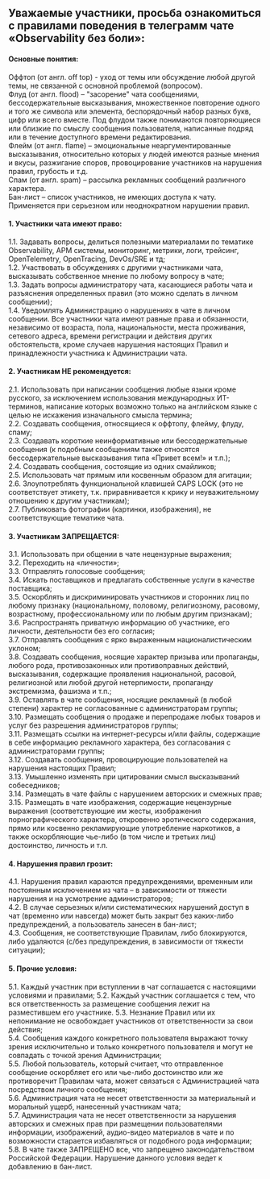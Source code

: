 
## Уважаемые участники, просьба ознакомиться с правилами поведения в телеграмм чате «Observability без боли»:

#### Основные понятия: 
Оффтоп (от англ. off top) - уход от темы или обсуждение любой другой темы, не связанной с основной проблемой (вопросом).  
Флуд (от англ. flood) – "засорение" чата сообщениями, бессодержательные высказывания, множественное повторение одного и того же символа или элемента, беспорядочный набор разных букв, цифр или всего вместе. Под флудом также понимаются повторяющиеся или близкие по смыслу сообщения пользователя, написанные подряд или в течение доступного времени редактирования.  
Флейм (от англ. flame) – эмоциональные неаргументированные высказывания, относительно которых у людей имеются разные мнения и вкусы, разжигание споров, провоцирование участников на нарушения правил, грубость и т.д.  
Спам (от англ. spam) – рассылка рекламных сообщений различного характера.  
Бан-лист – список участников, не имеющих доступа к чату. Применяется при серьезном или неоднократном нарушении правил.

#### 1.	Участники чата имеют право:
 1.1.	Задавать вопросы, делиться полезными материалами по тематике Observability, APM системы, мониторинг, метрики, логи, трейсинг, OpenTelemetry, OpenTracing, DevOs/SRE и тд;  
 1.2.	Участвовать в обсуждениях с другими участниками чата, высказывать собственное мнение по любому вопросу в чате;  
 1.3.	Задать вопросы администратору чата, касающиеся работы чата и разъяснения определенных правил (это можно сделать в личном сообщении);  
 1.4.	Уведомлять Администрацию о нарушениях в чате в личном сообщении. Все участники чата имеют равные права и обязанности, независимо от возраста, пола, национальности, места проживания, сетевого адреса, времени регистрации и действия других обстоятельств, кроме случаев нарушения настоящих Правил и принадлежности участника к Администрации чата.  

#### 2.	Участникам НЕ рекомендуется:
 2.1.	Использовать при написании сообщения любые языки кроме русского, за исключением использования международных ИТ-терминов, написание которых возможно только на английском языке с целью не искажения изначального смысла термина;  
 2.2.	Создавать сообщения, относящиеся к оффтопу, флейму, флуду, спаму;  
 2.3.	Создавать короткие неинформативные или бессодержательные сообщения (к подобным сообщениям также относятся бессодержательные высказывания типа «Привет всем!» и т.п.);  
 2.4.	Создавать сообщения, состоящие из одних смайликов;  
 2.5.	Использовать чат прямым или косвенным образом для агитации;  
 2.6.	Злоупотреблять функциональной клавишей CAPS LOCK (это не соответствует этикету, т.к. приравнивается к крику и неуважительному отношению к другим участникам);  
 2.7.	Публиковать фотографии (картинки, изображения), не соответствующие тематике чата.  

#### 3.	Участникам ЗАПРЕЩАЕТСЯ:
 3.1.	Использовать при общении в чате нецензурные выражения;  
 3.2.	Переходить на «личности»;  
 3.3.	Отправлять голосовые сообщения;  
 3.4.	Искать поставщиков и предлагать собственные услуги в качестве поставщика;  
 3.5.	Оскорблять и дискриминировать участников и сторонних лиц по любому признаку (национальному, половому, религиозному, расовому, возрастному, профессиональному или по любым другим признакам);  
 3.6.	Распространять приватную информацию об участнике, его личности, деятельности без его согласия;  
 3.7.	Отправлять сообщения с ярко выраженным националистическим уклоном;  
 3.8.	Создавать сообщения, носящие характер призыва или пропаганды, любого рода, противозаконных или противоправных действий, высказывания, содержащие проявления национальной, расовой, религиозной или любой другой нетерпимости, пропаганду экстремизма, фашизма и т.п.;  
 3.9.	Оставлять в  чате сообщения, носящие рекламный (в любой степени) характер не согласованные с администраторам группы;  
 3.10.	Размещать сообщения о продаже и перепродаже любых товаров и услуг без разрешения администраторов группы;  
 3.11.	Размещать ссылки на интернет-ресурсы и/или файлы, содержащие в себе информацию рекламного характера, без согласования с администраторами группы;  
 3.12.	Создавать сообщения, провоцирующие пользователей на нарушения настоящих Правил;  
 3.13.	Умышленно изменять при цитировании смысл высказываний собеседников;  
 3.14.	Размещать в чате файлы с нарушением авторских и смежных прав;  
 3.15.	Размещать в чате изображения, содержащие нецензурные выражения (соответствующие им жесты, изображения порнографического характера, откровенно эротического содержания, прямо или косвенно рекламирующие употребление наркотиков, а также оскорбляющие чье-либо (в том числе и третьих лиц) достоинство, личность и т.п.

#### 4.	Нарушения правил грозит:
 4.1.	Нарушения правил караются предупреждениями, временным или постоянным исключением из чата – в зависимости от тяжести нарушения и на усмотрение администраторов;  
 4.2.	В случае серьезных и/или систематических нарушений доступ в чат (временно или навсегда) может быть закрыт без каких-либо предупреждений, а пользователь занесен в бан-лист;  
 4.3.	Сообщения, не соответствующие Правилам, либо блокируются, либо удаляются (с/без предупреждения, в зависимости от тяжести ситуации);

#### 5.	Прочие условия:
 5.1.	Каждый участник при вступлении в чат соглашается с настоящими условиями и правилами; 
 5.2. Каждый участник соглашается с тем, что вся ответственность за размещение сообщения лежит на разместившем его участнике.
 5.3.	Незнание Правил или их непонимание не освобождает участников от ответственности за свои действия;  
 5.4.	Сообщения каждого конкретного пользователя выражают точку зрения исключительно и только конкретного пользователя и могут не совпадать с точкой зрения Администрации;  
 5.5.	Любой пользователь, который считает, что отправленное сообщение оскорбляет его или чье-либо достоинство или же противоречит Правилам чата, может связаться с Администрацией чата посредством личного сообщения;  
 5.6.	Администрация чата не несет ответственности за материальный и моральный ущерб, нанесенный участникам чата;  
 5.7.	Администрация чата не несет ответственности за нарушения авторских и смежных прав при размещении пользователями информации, изображений, аудио-видео материалов в чате и по возможности старается избавляться от подобного рода информации;  
 5.8.	В чате также ЗАПРЕЩЕНО все, что запрещено законодательством Российской Федерации. Нарушение данного условия ведет к добавлению в бан-лист.
